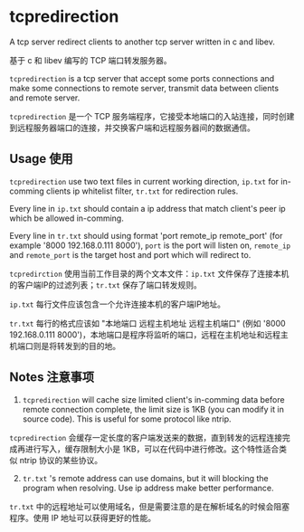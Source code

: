 # tcpredirection
A tcp server redirect clients to another tcp server written in c and libev.

基于 c 和 libev 编写的 TCP 端口转发服务器。

`tcpredirection` is a tcp server that accept some ports connections and make some connections to remote server, transmit data between clients and remote server.

`tcpredirection` 是一个 TCP 服务端程序，它接受本地端口的入站连接，同时创建到远程服务器端口的连接，并交换客户端和远程服务器间的数据通信。

## Usage 使用

`tcpredirection` use two text files in current working direction, `ip.txt` for in-comming clients ip whitelist filter, `tr.txt` for redirection rules.

Every line in `ip.txt` should contain a ip address that match client's peer ip which be allowed in-comming.

Every line in `tr.txt` should using format 'port remote_ip remote_port' (for example '8000 192.168.0.111 8000'), `port` is the port will listen on, `remote_ip` and `remote_port` is the target host and port which will redirect to.

`tcpredirction` 使用当前工作目录的两个文本文件：`ip.txt` 文件保存了连接本机的客户端IP的过滤列表；`tr.txt` 保存了端口转发规则。

`ip.txt` 每行文件应该包含一个允许连接本机的客户端IP地址。

`tr.txt` 每行的格式应该如 "本地端口 远程主机地址 远程主机端口" (例如 '8000 192.168.0.111 8000')，本地端口是程序将监听的端口，远程在主机地址和远程主机端口则是将转发到的目的地。

## Notes 注意事项

1. `tcpredirection` will cache size limited client's in-comming data before remote connection complete, the limit size is 1KB (you can modify it in source code). This is useful for some protocol like ntrip.

`tcpredirection` 会缓存一定长度的客户端发送来的数据，直到转发的远程连接完成再进行写入，缓存限制大小是 1KB，可以在代码中进行修改。这个特性适合类似 ntrip 协议的某些协议。

2. `tr.txt` 's remote address can use domains, but it will blocking the program when resolving. Use ip address make better performance.

`tr.txt` 中的远程地址可以使用域名，但是需要注意的是在解析域名的时候会阻塞程序。使用 IP 地址可以获得更好的性能。


